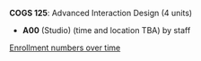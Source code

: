 **COGS 125**: Advanced Interaction Design (4 units)

- **A00** (Studio) (time and location TBA) by staff

[Enrollment numbers over time](./COGS125.tsv)
